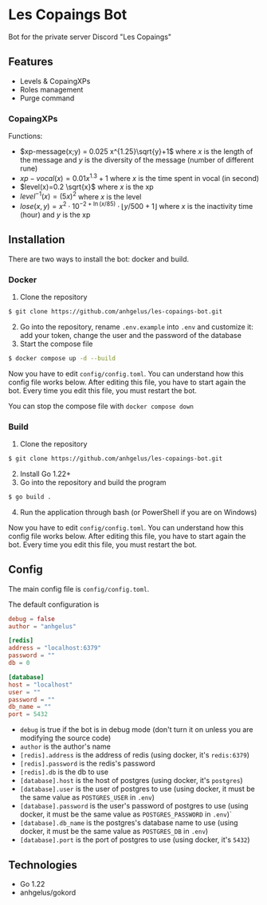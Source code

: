 # Les Copaings Bot

Bot for the private server Discord "Les Copaings"

## Features

- Levels & CopaingXPs
- Roles management
- Purge command

### CopaingXPs

Functions:
- $xp-message(x;y) = 0.025 x^{1.25}\sqrt{y}+1$ where $x$ is the length of the message and $y$ is the diversity of the 
message (number of different rune)
- $xp-vocal(x)=0.01 x^{1.3}+1$ where $x$ is the time spent in vocal (in second)
- $level(x)=0.2 \sqrt{x}$ where $x$ is the xp
- $level^{-1}(x)=(5x)^2$ where $x$ is the level
- $lose(x,y)= x^2\cdot 10^{-2+\ln(x/85)}\cdot\lfloor y/500 +1 \rfloor$ where $x$ is the inactivity time (hour) and $y$ is the xp

## Installation

There are two ways to install the bot: docker and build.

### Docker

1. Clone the repository
```bash
$ git clone https://github.com/anhgelus/les-copaings-bot.git
```
2. Go into the repository, rename `.env.example` into `.env` and customize it: add your token, change the user and the 
password of the database
3. Start the compose file
```bash
$ docker compose up -d --build
```

Now you have to edit `config/config.toml`.
You can understand how this config file works below.
After editing this file, you have to start again the bot.
Every time you edit this file, you must restart the bot.

You can stop the compose file with `docker compose down`

### Build

1. Clone the repository
```bash
$ git clone https://github.com/anhgelus/les-copaings-bot.git
```
2. Install Go 1.22+
3. Go into the repository and build the program
```bash
$ go build . 
```
4. Run the application through bash (or PowerShell if you are on Windows)

Now you have to edit `config/config.toml`.
You can understand how this config file works below.
After editing this file, you have to start again the bot.
Every time you edit this file, you must restart the bot.

## Config

The main config file is `config/config.toml`.

The default configuration is
```toml
debug = false
author = "anhgelus"

[redis]
address = "localhost:6379"
password = ""
db = 0

[database]
host = "localhost"
user = ""
password = ""
db_name = ""
port = 5432
```

- `debug` is true if the bot is in debug mode (don't turn it on unless you are modifying the source code)
- `author` is the author's name
- `[redis].address` is the address of redis (using docker, it's `redis:6379`)
- `[redis].password` is the redis's password
- `[redis].db` is the db to use
- `[database].host` is the host of postgres (using docker, it's `postgres`)
- `[database].user` is the user of postgres to use (using docker, it must be the same value as `POSTGRES_USER` in `.env`)
- `[database].password` is the user's password of postgres to use (using docker, it must be the same value as
`POSTGRES_PASSWORD` in `.env`)` 
- `[database].db_name` is the postgres's database name to use (using docker, it must be the same value as `POSTGRES_DB`
in `.env`)
- `[database].port` is the port of postgres to use (using docker, it's `5432`)

## Technologies

- Go 1.22
- anhgelus/gokord

